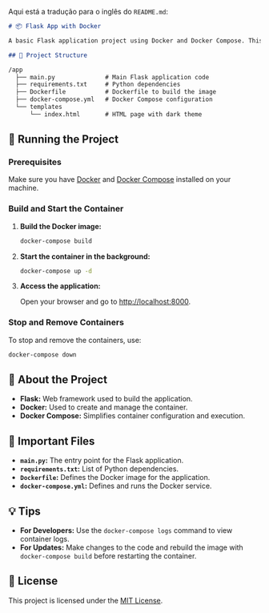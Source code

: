 Aqui está a tradução para o inglês do `README.md`:

```markdown
# 📦 Flask App with Docker

A basic Flask application project using Docker and Docker Compose. This project demonstrates how to set up and run a Flask application using Docker, including a page with a dark and modern theme.

## 📁 Project Structure

/app
  ├── main.py              # Main Flask application code
  ├── requirements.txt     # Python dependencies
  ├── Dockerfile           # Dockerfile to build the image
  ├── docker-compose.yml   # Docker Compose configuration
  └── templates
      └── index.html       # HTML page with dark theme
```

## 🚀 Running the Project

### Prerequisites

Make sure you have [Docker](https://docs.docker.com/get-docker/) and [Docker Compose](https://docs.docker.com/compose/install/) installed on your machine.

### Build and Start the Container

1. **Build the Docker image:**

   ```sh
   docker-compose build
   ```

2. **Start the container in the background:**

   ```sh
   docker-compose up -d
   ```

3. **Access the application:**

   Open your browser and go to [http://localhost:8000](http://localhost:8000).

### Stop and Remove Containers

To stop and remove the containers, use:

```sh
docker-compose down
```

## 📝 About the Project

- **Flask:** Web framework used to build the application.
- **Docker:** Used to create and manage the container.
- **Docker Compose:** Simplifies container configuration and execution.

## 📂 Important Files

- **`main.py`:** The entry point for the Flask application.
- **`requirements.txt`:** List of Python dependencies.
- **`Dockerfile`:** Defines the Docker image for the application.
- **`docker-compose.yml`:** Defines and runs the Docker service.

## 💡 Tips

- **For Developers:** Use the `docker-compose logs` command to view container logs.
- **For Updates:** Make changes to the code and rebuild the image with `docker-compose build` before restarting the container.

## 📜 License

This project is licensed under the [MIT License](LICENSE).
